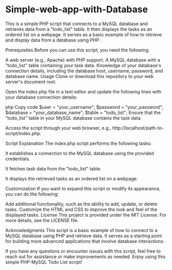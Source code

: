 # Simple-web-app-with-Database
This is a simple PHP script that connects to a MySQL database and retrieves data from a "todo_list" table. It then displays the tasks as an ordered list on a webpage. It serves as a basic example of how to retrieve and display data from a database using PHP.

Prerequisites
Before you can use this script, you need the following:

A web server (e.g., Apache) with PHP support.
A MySQL database with a "todo_list" table containing your task data.
Knowledge of your database's connection details, including the database host, username, password, and database name.
Usage
Clone or download this repository to your web server's document root.

Open the index.php file in a text editor and update the following lines with your database connection details:

php
Copy code
$user = "your_username";
$password = "your_password";
$database = "your_database_name";
$table = "todo_list";
Ensure that the "todo_list" table in your MySQL database contains the task data.

Access the script through your web browser, e.g., http://localhost/path-to-script/index.php.

Script Explanation
The index.php script performs the following tasks:

It establishes a connection to the MySQL database using the provided credentials.

It fetches task data from the "todo_list" table.

It displays the retrieved tasks as an ordered list on a webpage.

Customization
If you want to expand this script or modify its appearance, you can do the following:

Add additional functionality, such as the ability to add, update, or delete tasks.
Customize the HTML and CSS to improve the look and feel of the displayed tasks.
License
This project is provided under the MIT License. For more details, see the LICENSE file.

Acknowledgments
This script is a basic example of how to connect to a MySQL database using PHP and retrieve data. It serves as a starting point for building more advanced applications that involve database interactions.

If you have any questions or encounter issues with this script, feel free to reach out for assistance or make improvements as needed. Enjoy using this simple PHP-MySQL Todo List script!
